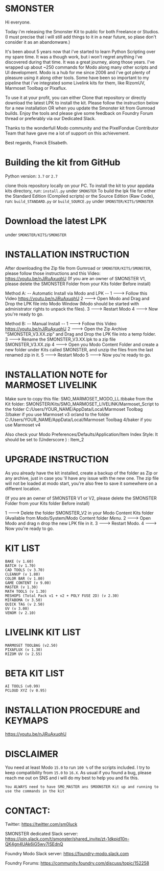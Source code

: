 # SMONSTER
Hi everyone.

Today i'm releasing the Smonster Kit to public for both Freelance or Studios.
(I must precise that i will still add things to it in a near future, so plase don't consider it as an abandonware.)


It's been about 5 years now that i've started to learn Python Scripting over my spare time. It was a though work, but i won't regret anything i've discovered during that time. It was a great journey, along those years.
I've wrapped up about ~250 commands for Modo along many other scripts and UI development.
Modo is a hub for me since 2006 and i've got plenty of pleasure using it along other tools.
Some have been so important to my pipeline that i've integrated some Livelink kits for them, like RizomUV, Marmoset Toolbag or Pixaflux. 

To use it at your profit, you can either Clone that repository or directly download the latest LPK to install the kit.
Please follow the instruction below for a new installation OR when you update the Smonster kit from Gumroad builds.
Enjoy the tools and please give some feedback on Foundry Forum thread or preferably via our Dedicated Slack.

Thanks to the wonderfull Modo community and the PixelFondue Contributor Team that have gave me a lot of support on this achievement.

Best regards, Franck Elisabeth.



# Building the kit from GitHub
Python version: `3.7` or `2.7` 

clone thois repository locally on your PC.
To install the kit to your appdata kits directory, run: `install.py` under `SMONSTER`
To build the lpk file for either the Standard Edition (Compiled scripts) or the Source Edition (Raw Code), run: `build_STANDARD.py` or `build_SOURCE.py` under `SMONSTER/KITS/SMONSTER`



# Download the latest LPK
under `SMONSTER/KITS/SMONSTER`



# INSTALLATION INSTRUCTION
After downloading the Zip file from Gumroad or `SMONSTER/KITS/SMONSTER`, please follow those instructions and this Video:	https://youtu.be/nJjRuAxuqhU
(If you are an owner of SMONSTER V1, please delete the SMONSTER Folder from your Kits folder Before install)


Method A:  -- Automatic Install via Modo and LPK --
1 ---> Follow this Video https://youtu.be/nJjRuAxuqhU
2 ---> Open Modo and Drag and Drop the LPK file into Modo Window (Modo should be started with administrator rights to unpack the files).
3 ---> Restart Modo
4 ---> Now you're ready to go.


Method B:  -- Manual Install --
1 ---> Follow this Video https://youtu.be/nJjRuAxuqhU
2 ---> Open the Zip Archive "SMONSTER_V3.XX.zip" and Drag and Drop the LPK file into a temp folder.
3 ---> Rename the SMONSTER_V3.XX.lpk to a zip file SMONSTER_V3.XX.zip
4 ---> Open you Modo Content Folder and create a new folder under Kits called SMONSTER, and unzip the files from the last renamed zip in it.
5 ---> Restart Modo
5 ---> Now you're ready to go.



# INSTALLATION NOTE for MARMOSET LIVELINK
Make sure to copy this file:	SMO_MARMOSET_MODO_LL.tbbake
from the Kit folder:		SMONSTER/Kits/SMO_MARMOSET_LIVELINK/Marmoset_Script
to the folder 		C:/Users/YOUR_NAME/AppData/Local/Marmoset Toolbag 3/baker if you use Marmoset v3
or/and
to the folder 		C:/Users/YOUR_NAME/AppData/Local/Marmoset Toolbag 4/baker if you use Marmoset v4

Also check your Modo Preferences/Defaults/Application/Item Index Style: It should be set to (Underscore ) : Item_2



# UPGRADE INSTRUCTION
As you already have the kit installed, create a backup of the folder as Zip or any archive,
just in case you 'll have any issue with the new one.
The zip file will not be loaded at modo start, you're also free to save it somewhere on a different location.

(If you are an owner of SMONSTER V1 or V2, please delete the SMONSTER Folder from your Kits folder Before install)

1 ---> Delete the folder SMONSTER_V2 in your Modo Content Kits folder (Available from Modo/System/Modo Content folder  *Menu*.
2 ---> Open Modo and drag n drop the new LPK file in it.
3 ---> Restart Modo.
4 ---> Now you're ready to go.



# KIT LIST
    BAKE (v 1.60)
    BATCH (v 1.70)
    CAD TOOLS (v 3.70)
    CLEANUP (v 1.80)
    COLOR BAR (v 1.80)
    GAME CONTENT (v 9.00)
    MASTER (v 1.30)
    MATH TOOLS (v 1.30)
    MESHOPS (Total Pack v1 + v2 + POLY FUSE 2D) (v 2.30)
    MIFABOMA (v 3.50)
    QUICK TAG (v 2.50)
    UV (v 3.00)
    VENOM (v 2.10)
    
    
    
# LIVELINK KIT LIST
    MARMOSET TOOLBAG (v2.50)
    PIXAFLUX (v 1.30)
    RIZOM UV (v 2.55)
    
    
    
# BETA KIT LIST
    AI TOOLS (v0.99)
    PCLOUD XYZ (v 0.95)



# INSTALLATION PROCEDURE and KEYMAPS
https://youtu.be/nJjRuAxuqhU



# DISCLAIMER
You need at least Modo `15.0` to run `100 %` of the scripts included.
I try to keep compatibility from `15.0` to `16.X`.
As usual if you found a bug, please reach me out on SNS and i will do my best to help you and fix this.

`You ALWAYS need to have SMO_MASTER ans SMOONSTER Kit up and running to use the commands in the kit`



# CONTACT:
Twitter:
https://twitter.com/sm0luck

SMONSTER dedicated Slack server:
https://join.slack.com/t/smonster/shared_invite/zt-1dkpid10n-QK4gn4UAk6iG5wv7ISEdnQ

Foundry Modo Slack server:
https://foundry-modo.slack.com

Foundry Forums:
https://community.foundry.com/discuss/topic/152258
